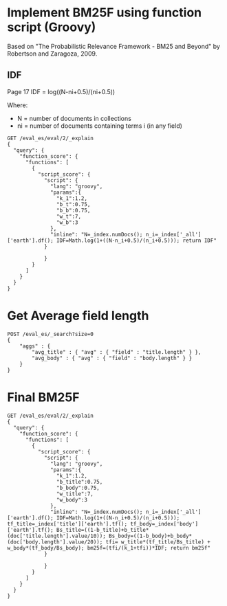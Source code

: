 # Implement BM25F using function script (Groovy)

Based on "The Probabilistic Relevance Framework - BM25 and Beyond" by Robertson and Zaragoza, 2009.


## IDF
Page 17
IDF = log((N-ni+0.5)/(ni+0.5))

Where:
* N = number of documents in collections
* ni = number of documents containing terms i (in any field)

```kibana
GET /eval_es/eval/2/_explain
{
  "query": {
    "function_score": {
      "functions": [
        {
          "script_score": {
            "script": {
              "lang": "groovy",
              "params":{
                "k_1":1.2,
                "b_t":0.75,
                "b_b":0.75,
                "w_t":7,
                "w_b":3
              },
              "inline": "N=_index.numDocs(); n_i=_index['_all']['earth'].df(); IDF=Math.log(1+((N-n_i+0.5)/(n_i+0.5))); return IDF"
            }

            }
        }
      ]
    }
  }
}
```

# Get Average field length
```Kibana
POST /eval_es/_search?size=0
{
    "aggs" : {
        "avg_title" : { "avg" : { "field" : "title.length" } },
        "avg_body" : { "avg" : { "field" : "body.length" } }
    }
}

```


# Final BM25F
```kibana
GET /eval_es/eval/2/_explain
{
  "query": {
    "function_score": {
      "functions": [
        {
          "script_score": {
            "script": {
              "lang": "groovy",
              "params":{
                "k_1":1.2,
                "b_title":0.75,
                "b_body":0.75,
                "w_title":7,
                "w_body":3
              },
              "inline": "N=_index.numDocs(); n_i=_index['_all']['earth'].df(); IDF=Math.log(1+((N-n_i+0.5)/(n_i+0.5))); tf_title=_index['title']['earth'].tf(); tf_body=_index['body']['earth'].tf(); Bs_title=((1-b_title)+b_title*(doc['title.length'].value/10)); Bs_body=((1-b_body)+b_body*(doc['body.length'].value/20)); tfi= w_title*(tf_title/Bs_title) + w_body*(tf_body/Bs_body); bm25f=(tfi/(k_1+tfi))*IDF; return bm25f"
            }

            }
        }
      ]
    }
  }
}
```